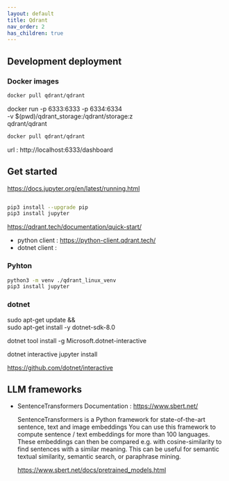 ```yaml
---
layout: default
title: Qdrant
nav_order: 2
has_children: true
---
```



## Development deployment

### Docker images

``` bash
docker pull qdrant/qdrant
```
docker run -p 6333:6333 -p 6334:6334 \
    -v $(pwd)/qdrant_storage:/qdrant/storage:z \
    qdrant/qdrant
``` bash
docker pull qdrant/qdrant
```

url : http://localhost:6333/dashboard

## Get started

https://docs.jupyter.org/en/latest/running.html

``` bash

pip3 install --upgrade pip
pip3 install jupyter

```



<https://qdrant.tech/documentation/quick-start/>

- python client : https://python-client.qdrant.tech/
- dotnet client :

### Pyhton

``` bash
python3 -m venv ./qdrant_linux_venv
pip3 install jupyter

```

### dotnet

sudo apt-get update && \
  sudo apt-get install -y dotnet-sdk-8.0

dotnet tool install -g Microsoft.dotnet-interactive

dotnet interactive jupyter install

https://github.com/dotnet/interactive


## LLM frameworks

- SentenceTransformers Documentation : https://www.sbert.net/

  SentenceTransformers is a Python framework for state-of-the-art sentence, text and image embeddings
  You can use this framework to compute sentence / text embeddings for more than 100 languages. These embeddings can then be compared e.g. with cosine-similarity to find sentences with a similar meaning. This can be useful for semantic textual similarity, semantic search, or paraphrase mining.

  https://www.sbert.net/docs/pretrained_models.html